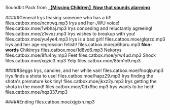 Soundbit Pack from [**【Missing Children】Now that sounds alarming**](https://www.youtube.com/watch?v=TKJOqbswXuM)

#####General
Irys teasing someone who has a bf!
files.catbox.moe/ncntwq.mp3
Irys and her JWU voice!
files.catbox.moe/1wbhaj.mp3
Irys conceding and reluctantly agreeing!
files.catbox.moe/z1vvxz.mp3
Irys wishes to breakup with you!
files.catbox.moe/yu4ye4.mp3
Irys is a bad girl!
files.catbox.moe/glqrzq.mp3
Irys and her age regression fetish!
files.catbox.moe/p6hpru.mp3
**Non-words**
Chikinrys
files.catbox.moe/1d8vd6.mp3
Nekorys
files.catbox.moe/8fu4ny.mp3
Feet
files.catbox.moe/yrw4ud.mp3
Shock
files.catbox.moe/xqzic3.mp3
Yelp
files.catbox.moe/85m1n9.mp3

#####Seggs
Irys, candies, and her white van!
files.catbox.moe/fnoqlp.mp3
Irys finds a shota to use!
files.catbox.moe/hapz29.mp3
Irys finding the shota's premature kok tiny!
files.catbox.moe/jkxz2y.mp3
Irys getting the shota in the mood!
files.catbox.moe/0dx9bc.mp3
Irys wants to be held!
files.catbox.moe/hqz337.mp3


#####Ending
files.catbox.moe/xjgtxn.mp3